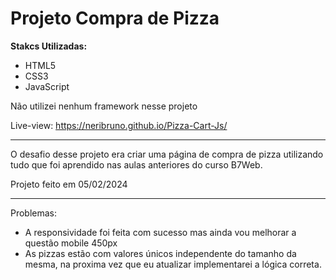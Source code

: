 # Projeto Compra de Pizza

**Stakcs Utilizadas:**
 - HTML5
 - CSS3
 - JavaScript

Não utilizei nenhum framework nesse projeto

Live-view: https://neribruno.github.io/Pizza-Cart-Js/
____

O desafio desse projeto era criar uma página de compra de pizza utilizando tudo que foi aprendido nas aulas anteriores do curso B7Web. 

Projeto feito em 05/02/2024

---
Problemas:
- A responsividade foi feita com sucesso mas ainda vou melhorar a questão mobile 450px
- As pizzas estão com valores únicos independente do tamanho da mesma, na proxima vez que eu atualizar implementarei a lógica correta.

